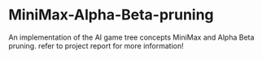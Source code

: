 # MiniMax-Alpha-Beta-pruning
An implementation of the AI game tree concepts MiniMax and Alpha Beta pruning. refer to project report for more information!
